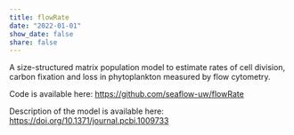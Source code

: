 ```yaml
---
title: flowRate
date: "2022-01-01"
show_date: false
share: false
---
```

A size-structured matrix population model to estimate rates of cell division, carbon fixation and loss in phytoplankton measured by flow cytometry. 

<!--more--> 

Code is available here: https://github.com/seaflow-uw/flowRate

Description of the model is available here: https://doi.org/10.1371/journal.pcbi.1009733


